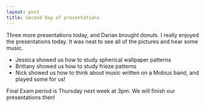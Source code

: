 ```yaml
---
layout: post
title: Second Day of presentations
---
```


Three more presentations today, and Darian brought donuts. I really enjoyed the
presentations today. It was neat to see all of the pictures and hear some music.


  * Jessica showed us how to study spherical wallpaper patterns
  * Brittany showed us how to study frieze patterns
  * Nick showed us how to think about music written on a Mobius band, and played
  some for us!

Final Exam period is Thursday next week at 3pm. We will finish our presentations then!
